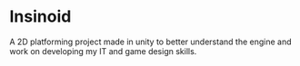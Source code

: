 # Insinoid
A 2D platforming  project made in unity to better understand the engine and work on developing my IT and game  design  skills.

